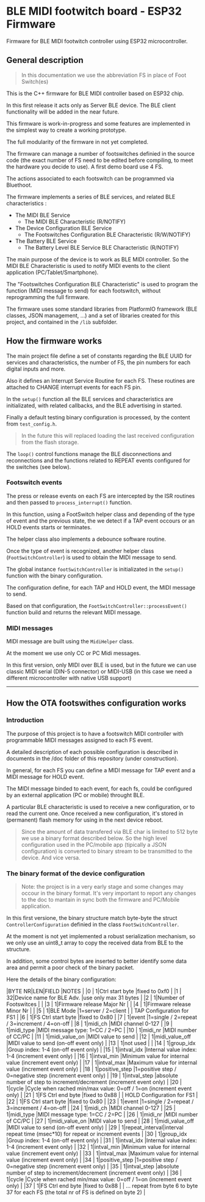 # BLE MIDI footwitch board - ESP32 Firmware

Firmware for BLE MIDI footwitch controller using ESP32 microcontroller.

## General description

> In this documentation we use the abbreviation FS in place of Foot Switch(es)

This is the C++ firmware for BLE MIDI controller based on ESP32 chip. 

In this first release it acts only as Server BLE device. The BLE client functionality will be added in the near future.

This firmware is work-in-progress and some features are implemented in the simplest way to create a working prototype.

The full modularity of the firmware in not yet completed.


The firmware can manage a number of footswitches definied in the source code (the exact number of FS need to be edited before compiling, to meet the hardware you decide to use).
A first demo board use 4 FS.

The actions associated to each footswitch can be programmed via Bluethoot.


The firmware implements a series of BLE services, and related BLE characteristics :
* The MIDI BLE Service
    * The MIDI BLE Characteristic (R/NOTIFY)
* The Device Configuration BLE Service
    * The Footswitches Configuration BLE Characteristic (R/W/NOTIFY)
* The Battery BLE Service
    * The Battery Level BLE Service BLE Characteristic (R/NOTIFY)


The main purpose of the device is to work as BLE MIDI controller. So the MIDI BLE Characteristic is used to notify MIDI events to the client application (PC/Tablet/Smartphone).

The "Footswitches Configuration BLE Characteristic" is used to program the function (MIDI message to send) for each footswitch, without reprogramming the full firmware.

The firmware uses some standard libraries from PlatformIO framework (BLE classes, JSON management, ...) and a set of libraries created for this project, and contained in the ```/lib``` subfolder.



## How the firmware works

The main project file define a set of constants regarding the BLE UUID for services and characteristics, the number of FS, the pin numbers for each digital inputs and more.

Also it defines an Interrupt Service Routine for each FS. These routines are attached to CHANGE interrupt events for each FS pin.

In the ```setup()``` function all the BLE services and characteristics are initializated, with related callbacks, and the BLE advertising in started.

Finally a default testing binary configuration is processed, by the content from ```test_config.h```.

> In the future this will replaced loading the last received configuration from the flash storage.


The ```loop()``` control functions manage the BLE disconnections and reconnections and the functions related to REPEAT events configured for the switches (see below).



### Footswitch events

The press or release events on each FS are intercepted by the ISR routines and then passed to ```process_interrupt()``` function.

In this function, using a FootSwitch helper class and depending of the type of event and the previous state, the we detect if a TAP event occours or an HOLD events starts or terminates.

The helper class also implements a debounce software routine.

Once the type of event is recognized, another helper class (```FootSwitchController```) is used to obtain the MIDI message to send.

The global instance ```footSwitchController``` is initializated in the ```setup()``` function with the binary configuration.

The configuration define, for each TAP and HOLD event, the MIDI message to send.

Based on that configuration, the ```FootSwitchController::processEvent()``` function build and returns the relevant MIDI message.



### MIDI messages

MIDI message are built using the ```MidiHelper``` class.

At the moment we use only CC or PC Midi messages. 

In this first version, only MIDI over BLE is used, but in the future we can use classic MIDI serial (DIN-5 connector) or MIDI-USB (in this case we need a different microcontroller with native USB support)

----


## How the OTA footswithes configuration works

### Introduction

The purpose of this project is to have a footswitch MIDI controller with programmable MIDI messages assigned to each FS event.

A detailed description of each possible configuration is described in documents in the /doc folder of this repository (under construction).

In general, for each FS you can define a MIDI message for TAP event and a MIDI message for HOLD event.

The MIDI message binded to each event, for each fs, could be configured by an external application (PC or mobile) throught BLE.

A particular BLE characteristic is used to receive a new configuration, or to read the current one.
Once received a new configuration, it's stored in (permanent) flash memory  for using in the next device reboot.

> Since the amount of data transfered via BLE char is limited to 512 byte we use a binary format described below.
> So the high level configuration used in the PC/mobile app (tipically a JSON configuration) is converted to binary stream to be transmitted to the device. And vice versa.


### The binary format of the device configuration

> Note: the project is in a very early stage and some changes may occour in the binary format.
> It's very important to report any changes to the doc to mantain in sync both the firmware and PC/Mobile application.



In this first versione, the binary structure match byte-byte the struct ```ControllerConfiguration``` definied in the class ```FootSwitchController```.

At the moment is not yet implemented a robust serialization mechanism, so we only use an uint8_t array to copy the received data from BLE to the structure.

In addition, some control bytes are inserted to better identify some data area and permit a poor check of the binary packet.

Here the details of the binary configuration:

|BYTE NR|LEN|FIELD                     |NOTES          |
|0      |  1|Ctrl start byte           |fixed to 0xf0  |
|1      | 32|Device name for BLE Adv.  |use only max 31 bytes |
|2      |  1|Number of Footswitces  |   |
|3      |  1|Firmware release Major Nr |   |
|4      |  1|Firmware release Minor Nr |   |
|5      |  1|BLE Mode                  |1=server / 2=client   |
| TAP Configuration for FS1 |
|6      |  1|FS Ctrl start byte        |fixed to 0x80   |
|7      |  1|event          |1=single / 2=repeat / 3=increment / 4=on-off  |
|8      |  1|midi_ch        |MIDI channel 0-127   |
|9      |  1|midi_type      |MIDI message type: 1=CC / 2=PC |
|10     |  1|midi_nr        |MIDI number of CC/PC   |
|11     |  1|midi_value_on  |MIDI value to send   |
|12     |  1|midi_value_off |MIDI value to send (on-off event only)  |
|13     |  1|not used       |   |
|14     |  1|group_idx      |Group index: 1-4 (on-off event only)   |
|15     |  1|intval_idx     |Internal value index: 1-4 (increment event only)  |
|16     |  1|intval_min     |Minimum value for internal value (increment event only)  |
|17     |  1|intval_max     |Maximum value for internal value (increment event only)  |
|18     |  1|positive_step  |1=positive step / 0=negative step (increment event only) |
|19     |  1|intval_step    |absolute number of step  to increment/decrement (increment event only) |
|20     |  1|cycle          |Cycle when rached min/max value: 0=off / 1=on  (increment event only) |
|21     |  1|FS  Ctrl end byte      |fixed to 0x88   |
| HOLD Configuration for FS1 |
|22      |  1|FS Ctrl start byte        |fixed to 0x80   |
|23     |  1|event          |1=single / 2=repeat / 3=increment / 4=on-off  |
|24     |  1|midi_ch        |MIDI channel 0-127   |
|25     |  1|midi_type      |MIDI message type: 1=CC / 2=PC |
|26     |  1|midi_nr        |MIDI number of CC/PC   |
|27     |  1|midi_value_on  |MIDI value to send   |
|28     |  1|midi_value_off |MIDI value to send (on-off event only)  |
|29     |  1|repeat_interval|interval repeat time (msec*10) for repeat or increment events    |
|30     |  1|group_idx      |Group index: 1-4 (on-off event only)   |
|31     |  1|intval_idx     |Internal value index: 1-4 (increment event only)  |
|32     |  1|intval_min     |Minimum value for internal value (increment event only)  |
|33     |  1|intval_max     |Maximum value for internal value (increment event only)  |
|34     |  1|positive_step  |1=positive step / 0=negative step (increment event only) |
|35     |  1|intval_step    |absolute number of step  to increment/decrement (increment event only) |
|36     |  1|cycle          |Cycle when rached min/max value: 0=off / 1=on  (increment event only) |
|37     |  1|FS  Ctrl end byte      |fixed to 0x88   |
| ... repeat from byte 6 to byte 37 for each FS (the total nr of FS is defined on byte 2) |
